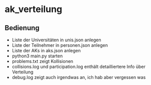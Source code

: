 # ak_verteilung
## Bedienung
* Liste der Universitäten in unis.json anlegen
* Liste der Teilnehmer in personen.json anlegen
* Liste der AKs in aks.json anlegen
* python3 main.py starten
* problems.txt zeigt Kollisionen
* collisions.log und participation.log enthält detailliertere Info über Verteilung
* debug.log zeigt auch irgendwas an, ich hab aber vergessen was
